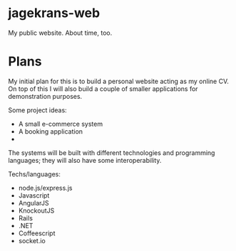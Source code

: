 jagekrans-web
=============

My public website. About time, too.


Plans
=====

My initial plan for this is to build a personal website acting as my online CV. 
On top of this I will also build a couple of smaller applications for demonstration purposes.

Some project ideas:
- A small e-commerce system
- A booking application
- 

The systems will be built with different technologies and programming languages; they will also have some interoperability.

Techs/languages:
- node.js/express.js
- Javascript
- AngularJS
- KnockoutJS
- Rails
- .NET
- Coffeescript
- socket.io
